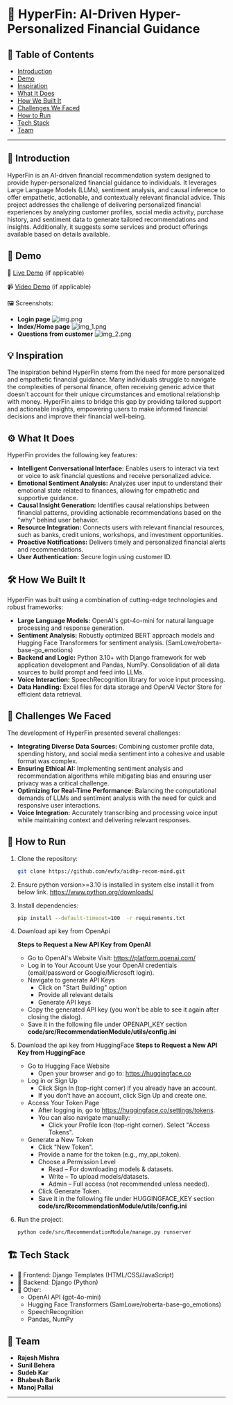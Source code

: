 # 🚀 HyperFin: AI-Driven Hyper-Personalized Financial Guidance

## 📌 Table of Contents

-   [Introduction](#introduction)
-   [Demo](#demo)
-   [Inspiration](#inspiration)
-   [What It Does](#what-it-does)
-   [How We Built It](#how-we-built-it)
-   [Challenges We Faced](#challenges-we-faced)
-   [How to Run](#how-to-run)
-   [Tech Stack](#tech-stack)
-   [Team](#team)

---

## 🎯 Introduction

HyperFin is an AI-driven financial recommendation system designed to provide hyper-personalized financial guidance to individuals. It leverages Large Language Models (LLMs), sentiment analysis, and causal inference to offer empathetic, actionable, and contextually relevant financial advice. This project addresses the challenge of delivering personalized financial experiences by analyzing customer profiles, social media activity, purchase history, and sentiment data to generate tailored recommendations and insights. Additionally, it suggests some services and product offerings available based on details available. 

## 🎥 Demo

🔗   [Live Demo](#) (if applicable)

📹   [Video Demo](#) (if applicable)

🖼️   Screenshots:
* **Login page**
![img.png](img.png)
* **Index/Home page**
![img_1.png](img_1.png)
* **Questions from customer**
![img_2.png](img_2.png)

## 💡 Inspiration

The inspiration behind HyperFin stems from the need for more personalized and empathetic financial guidance. Many individuals struggle to navigate the complexities of personal finance, often receiving generic advice that doesn't account for their unique circumstances and emotional relationship with money. HyperFin aims to bridge this gap by providing tailored support and actionable insights, empowering users to make informed financial decisions and improve their financial well-being.

## ⚙️ What It Does

HyperFin provides the following key features:

* **Intelligent Conversational Interface:** Enables users to interact via text or voice to ask financial questions and receive personalized advice.
* **Emotional Sentiment Analysis:** Analyzes user input to understand their emotional state related to finances, allowing for empathetic and supportive guidance.
* **Causal Insight Generation:** Identifies causal relationships between financial patterns, providing actionable recommendations based on the "why" behind user behavior.
* **Resource Integration:** Connects users with relevant financial resources, such as banks, credit unions, workshops, and investment opportunities.
* **Proactive Notifications:** Delivers timely and personalized financial alerts and recommendations.
* **User Authentication:** Secure login using customer ID.

## 🛠️ How We Built It

HyperFin was built using a combination of cutting-edge technologies and robust frameworks:

* **Large Language Models:** OpenAI's gpt-4o-mini for natural language processing and response generation.
* **Sentiment Analysis:** Robustly optimized BERT approach models and Hugging Face Transformers for sentiment analysis. (SamLowe/roberta-base-go_emotions)
* **Backend and Logic:** Python 3.10+ with Django framework for web application development and Pandas, NumPy. Consolidation of all data sources to build prompt and feed into LLMs.
* **Voice Interaction:** SpeechRecognition library for voice input processing.
* **Data Handling:** Excel files for data storage and OpenAI Vector Store for efficient data retrieval.

## 🚧 Challenges We Faced

The development of HyperFin presented several challenges:

* **Integrating Diverse Data Sources:** Combining customer profile data, spending history, and social media sentiment into a cohesive and usable format was complex.
* **Ensuring Ethical AI:** Implementing sentiment analysis and recommendation algorithms while mitigating bias and ensuring user privacy was a critical challenge.
* **Optimizing for Real-Time Performance:** Balancing the computational demands of LLMs and sentiment analysis with the need for quick and responsive user interactions.
* **Voice Integration:** Accurately transcribing and processing voice input while maintaining context and delivering relevant responses.

## 🏃 How to Run

1.  Clone the repository:

    ```sh
    git clone https://github.com/ewfx/aidhp-recom-mind.git
    ```

2.  Ensure python version>=3.10 is installed in system else install it from below link.
https://www.python.org/downloads/


3. Install dependencies:

    ```sh
    pip install --default-timeout=100  -r requirements.txt
    ```

4. Download api key from OpenApi
    
    **Steps to Request a New API Key from OpenAI**
    * Go to OpenAI's Website
        Visit: https://platform.openai.com/
    * Log in to Your Account
        Use your OpenAI credentials (email/password or Google/Microsoft login).
    * Navigate to generate API Keys
      * Click on "Start Building" option 
      * Provide all relevant details
      * Generate API keys
    * Copy the generated API key (you won’t be able to see it again after closing the dialog).
    * Save it in the following file under OPENAPI_KEY section
        **code/src/RecommendationModule/utils/config.ini**

5. Download the api key from HuggingFace
    **Steps to Request a New API Key from HuggingFace**
    * Go to Hugging Face Website
      * Open your browser and go to: https://huggingface.co
    * Log in or Sign Up
      * Click Sign In (top-right corner) if you already have an account.
      * If you don’t have an account, click Sign Up and create one.
    * Access Your Token Page
      * After logging in, go to https://huggingface.co/settings/tokens.
      * You can also navigate manually:
        * Click your Profile Icon (top-right corner). Select "Access Tokens".
    * Generate a New Token
      * Click "New Token".
      * Provide a name for the token (e.g., my_api_token).
      * Choose a Permission Level
          *  Read – For downloading models & datasets.
          *  Write – To upload models/datasets.
          *  Admin – Full access (not recommended unless needed).
      * Click Generate Token.
      * Save it in the following file under HUGGINGFACE_KEY section
        **code/src/RecommendationModule/utils/config.ini**

        
3. Run the project:

    ```sh
    python code/src/RecommendationModule/manage.py runserver
    ```

## 🏗️ Tech Stack

* 🔹   Frontend: Django Templates (HTML/CSS/JavaScript)
* 🔹   Backend: Django (Python)
* 🔹   Other:
    * OpenAI API (gpt-4o-mini)
    * Hugging Face Transformers (SamLowe/roberta-base-go_emotions)
    * SpeechRecognition
    * Pandas, NumPy

## 👥 Team

* **Rajesh Mishra** 
* **Sunil Behera**
* **Sudeb Kar**
* **Bhabesh Barik**
* **Manoj Pallai**
---
